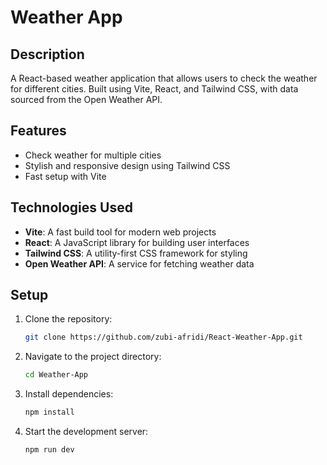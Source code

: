 # Weather App

## Description

A React-based weather application that allows users to check the weather for different cities. Built using Vite, React, and Tailwind CSS, with data sourced from the Open Weather API.

## Features

- Check weather for multiple cities
- Stylish and responsive design using Tailwind CSS
- Fast setup with Vite

## Technologies Used

- **Vite**: A fast build tool for modern web projects
- **React**: A JavaScript library for building user interfaces
- **Tailwind CSS**: A utility-first CSS framework for styling
- **Open Weather API**: A service for fetching weather data

## Setup

1. Clone the repository:
   ```bash
   git clone https://github.com/zubi-afridi/React-Weather-App.git
   ```
2. Navigate to the project directory:
   ```bash
   cd Weather-App
   ```
3. Install dependencies:
   ```bash
   npm install
   ```
4. Start the development server:
   ```bash
   npm run dev
